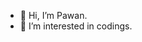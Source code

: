 - 👋 Hi, I’m Pawan.
- 👀 I’m interested in codings.


<!---
PAWAN-BORA/PAWAN-BORA is a ✨ special ✨ repository because its `README.md` (this file) appears on your GitHub profile.
You can click the Preview link to take a look at your changes.
--->
